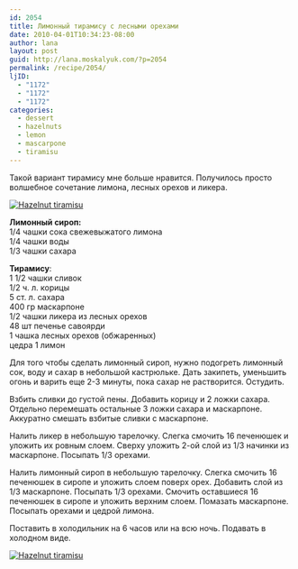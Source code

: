 ```yaml
---
id: 2054
title: Лимонный тирамису с лесными орехами
date: 2010-04-01T10:34:23-08:00
author: lana
layout: post
guid: http://lana.moskalyuk.com/?p=2054
permalink: /recipe/2054/
ljID:
  - "1172"
  - "1172"
  - "1172"
categories:
  - dessert
  - hazelnuts
  - lemon
  - mascarpone
  - tiramisu
---
```

Такой вариант тирамису мне больше нравится. Получилось просто волшебное сочетание лимона, лесных орехов и ликера.

<a class="flickr-image alignnone" title="Hazelnut tiramisu" href="http://www.flickr.com/photos/67405678@N00/4481578363/" target="_blank"><img src="http://farm5.static.flickr.com/4024/4481578363_c79102bf72.jpg" alt="Hazelnut tiramisu" /></a>

**Лимонный сироп:**  
1/4 чашки сока свежевыжатого лимона  
1/4 чашки воды  
1/3 чашки сахара

**Тирамису**:  
1 1/2 чашки сливок  
1/2 ч. л. корицы  
5 ст. л. сахара  
400 гр маскарпоне  
1/2 чашки ликера из лесных орехов  
48 шт печенье савоярди  
1 чашка лесных орехов (обжаренных)  
цедра 1 лимон

Для того чтобы сделать лимонный сироп, нужно подогреть лимонный сок, воду и сахар в небольшой кастрюльке. Дать закипеть, уменьшить огонь и варить еще 2-3 минуты, пока сахар не растворится. Остудить.

Взбить сливки до густой пены. Добавить корицу и 2 ложки сахара. Отдельно перемешать остальные 3 ложки сахара и маскарпоне.  Аккуратно смешать взбитые сливки с маскарпоне.

Налить ликер в небольшую тарелочку. Слегка смочить 16 печенюшек и уложить их ровным слоем. Сверху уложить 2-ой слой из 1/3 начинки из маскарпоне. Посыпать 1/3 орехами.

Налить лимонный сироп в небольшую тарелочку. Слегка смочить 16 печенюшек в сиропе и уложить слоем поверх орех. Добавить слой из 1/3 маскарпоне. Посыпать 1/3 орехами. Смочить оставшиеся 16 печенюшек в сиропе и уложить верхним слоем. Помазать маскарпоне. Посыпать орехами и цедрой лимона.

Поставить в холодильник на 6 часов или на всю ночь. Подавать в холодном виде.

<a class="flickr-image alignnone" title="Hazelnut tiramisu" href="http://www.flickr.com/photos/67405678@N00/4482226942/" target="_blank"><img src="http://farm5.static.flickr.com/4034/4482226942_6b3d16458e.jpg" alt="Hazelnut tiramisu" /></a>